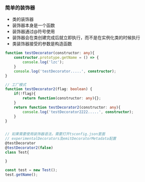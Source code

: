 ### 简单的装饰器
- 类的装饰器
- 装饰器本身是一个函数
- 装饰器通过@符号使用
- 装饰器会在类创建完成后就立即执行，而不是在实例化类的时候执行
- 类装饰器接受的参数是构造函数

```typescript
function testDecorator(constructor: any){
    constructor.prototype.getName = () => {
        console.log('lzc');
    }
    console.log('testDecorator.....', constructor);
}

// 工厂模式
function testDecorator2(flag: boolean) {
    if(!flag){
        return function(constructor: any){};
    }
    return function testDecorator2(constructor: any){
        console.log('testDecorator2222.....', constructor);
    }
}


// 如果需要使用装饰器语法，需要打开tsconfig.json里面
// experimentalDecorators及emitDecoratorMetadata配置
@testDecorator
@testDecorator2(false)
class Test{

}

const test = new Test();
test.getName();

```
